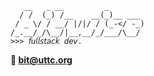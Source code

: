 ```
   __   _ __         _        
  / /  (_) /__    __(_)__ ___ 
 / _ \/ / __/ |/|/ / (_-</ -_)
/_.__/_/\__/|__,__/_/___/\__/ 
>>> 𝘧𝘶𝘭𝘭𝘴𝘵𝘢𝘤𝘬 𝘥𝘦𝘷.
```
**📧 [bit@uttc.org](mailto:bit@uttc.org)**
